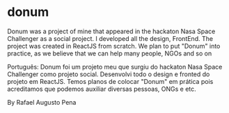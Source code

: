 # donum
Donum was a project of mine that appeared in the hackaton Nasa Space Challenger as a social project. I developed all the design, FrontEnd. The project was created in ReactJS from scratch. We plan to put "Donum" into practice, as we believe that we can help many people, NGOs and so on

Português: Donum foi um projeto meu que surgiu do hackaton Nasa Space Challenger como projeto social. Desenvolvi todo o design e fronted do projeto em ReactJS. Temos planos de colocar "Donum" em prática pois acreditamos que podemos auxiliar diversas pessoas, ONGs e etc. 

By Rafael Augusto Pena
